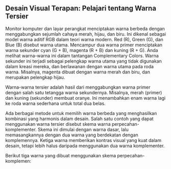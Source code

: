 ## Desain Visual Terapan: Pelajari tentang Warna Tersier

Monitor komputer dan layar perangkat menciptakan warna berbeda dengan menggabungkan sejumlah cahaya merah, hijau, dan biru. Ini dikenal sebagai model warna aditif RGB dalam teori warna modern. Red \(R\), Green \(G\), dan Blue \(B\) disebut warna utama. Mencampur dua warna primer menciptakan warna sekunder cyan \(G + B\), magenta \(R + B\) dan kuning \(R + G\). Anda melihat warna-warna ini dalam tantangan Complementary Colors. Warna sekunder ini terjadi sebagai pelengkap warna utama yang tidak digunakan dalam kreasi mereka, dan berlawanan dengan warna utama pada roda warna. Misalnya, magenta dibuat dengan warna merah dan biru, dan merupakan pelengkap hijau.



Warna-warna tersier adalah hasil dari menggabungkan warna primer dengan salah satu tetangga warna sekundernya. Misalnya, merah \(primer\) dan kuning \(sekunder\) membuat oranye. Ini menambahkan enam warna lagi ke roda warna sederhana untuk total dua belas.



Ada berbagai metode untuk memilih warna berbeda yang menghasilkan kombinasi yang harmonis dalam desain. Salah satu contoh yang dapat menggunakan warna tersier disebut skema warna perpecahan-komplementer. Skema ini dimulai dengan warna dasar, lalu memasangkannya dengan dua warna yang berdekatan dengan komplemennya. Ketiga warna memberikan kontras visual yang kuat dalam desain, tetapi lebih halus daripada menggunakan dua warna komplementer.



Berikut tiga warna yang dibuat menggunakan skema perpecahan-komplemen:



